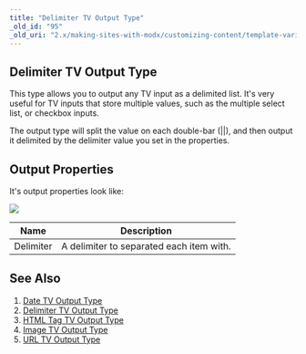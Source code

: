 ```yaml
---
title: "Delimiter TV Output Type"
_old_id: "95"
_old_uri: "2.x/making-sites-with-modx/customizing-content/template-variables/template-variable-output-types/delimiter-tv-output-type"
---
```


## Delimiter TV Output Type

This type allows you to output any TV input as a delimited list. It's very useful for TV inputs that store multiple values, such as the multiple select list, or checkbox inputs.

The output type will split the value on each double-bar (||), and then output it delimited by the delimiter value you set in the properties.

## Output Properties

It's output properties look like:

![](/download/attachments/20119608/tvot.delim.png?version=1&modificationDate=1281374552000)

| Name | Description |
|------|-------------|
| Delimiter | A delimiter to separated each item with. |
## See Also

1. [Date TV Output Type](making-sites-with-modx/customizing-content/template-variables/template-variable-output-types/date-tv-output-type)
2. [Delimiter TV Output Type](making-sites-with-modx/customizing-content/template-variables/template-variable-output-types/delimiter-tv-output-type)
3. [HTML Tag TV Output Type](making-sites-with-modx/customizing-content/template-variables/template-variable-output-types/html-tag-tv-output-type)
4. [Image TV Output Type](making-sites-with-modx/customizing-content/template-variables/template-variable-output-types/image-tv-output-type)
5. [URL TV Output Type](making-sites-with-modx/customizing-content/template-variables/template-variable-output-types/url-tv-output-type)